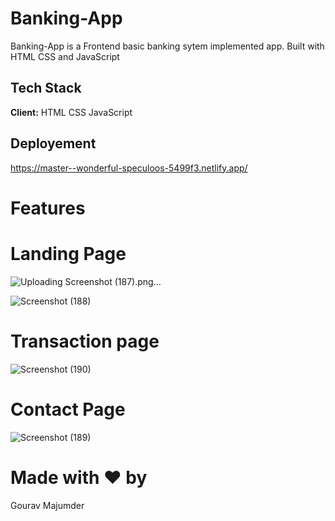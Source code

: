 # Banking-App

Banking-App is a Frontend basic banking sytem implemented app.
Built with HTML CSS and JavaScript
## Tech Stack

**Client:** HTML CSS JavaScript


  
## Deployement
https://master--wonderful-speculoos-5499f3.netlify.app/

# Features

# Landing Page

![Uploading Screenshot (187).png…]()


![Screenshot (188)](https://github.com/gouravmajumder2102/Banking-App/assets/87554983/cd0e4aa3-588b-4899-9959-fb0e4f7e4ca4)


# Transaction page

![Screenshot (190)](https://github.com/gouravmajumder2102/Banking-App/assets/87554983/6ade44eb-8f47-4faa-9a92-47a0b8cd1cfc)

# Contact Page
![Screenshot (189)](https://github.com/gouravmajumder2102/Banking-App/assets/87554983/339060ee-f2a3-4f38-aad5-4410529b0d8f)


# Made with ❤️ by 
Gourav Majumder

